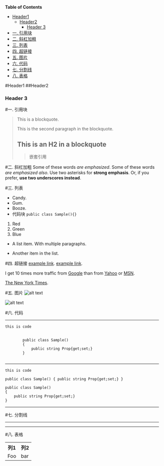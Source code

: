 **Table of Contents**

- [Header1](#)
	- [Header2](#)
		- [Header 3](#)
- [一. 引用块](#)
- [二. 斜杠加粗](#)
- [三. 列表](#)
- [四. 超链接](#)
- [五. 图片](#)
- [六. 代码](#)
- [七. 分割线](#)
- [八. 表格](#)

#Header1
##Header2
### Header 3

#一. 引用块
> This is a blockquote.
> 
> This is the second paragraph in the blockquote.
>
> ## This is an H2 in a blockquote
>
>>嵌套引用

#二. 斜杠加粗
Some of these words *are emphasized*.
Some of these words _are emphasized also_.
Use two asterisks for **strong emphasis**.
Or, if you prefer, __use two underscores instead__.

#三. 列表
* Candy.
* Gum.
* Booze.
* 代码块
		`public class Sample(){}`

1. Red
2. Green
3. Blue

* A list item.
With multiple paragraphs.

* Another item in the list.

#四. 超链接
[example link](http://example.com/).
[example link](http://example.com/ "With a Title").

I get 10 times more traffic from [Google][1] than from
[Yahoo][2] or [MSN][3].

[1]: http://google.com/ "Google"
[2]: http://search.yahoo.com/ "Yahoo Search"
[3]: http://search.msn.com/ "MSN Search"

[The New York Times][NY Times].

[ny times]: http://www.nytimes.com/

#五. 图片
![alt text](/path/to/img.jpg "Title")

![alt text][id]

[id]: /path/to/img.jpg "Title"

#六. 代码

-----------------------------------------
<code>this is code</code>

<pre>
	<code>
		public class Sample()
		{
			public string Prop{get;set;}
		}
	</code>
</pre>

-----------------------------------------

`this is code`

`public class Sample()
{
	public string Prop{get;set;}
}`

```
public class Sample()
{
	public string Prop{get;set;}
}
```

-----------------------------------------



#七. 分割线
***
-----------------------------------------

#八. 表格
<table>
	<tr>
		<th>列1</th><th>列2</th>
	</tr>
    <tr>
        <td>Foo</td><td>bar</td>
    </tr>
</table>